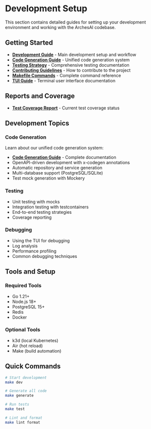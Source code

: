 # Development Setup

This section contains detailed guides for setting up your development environment and working with
the ArchesAI codebase.

## Getting Started

- **[Development Guide](development.md)** - Main development setup and workflow
- **[Code Generation Guide](code-generation.md)** - Unified code generation system
- **[Testing Strategy](testing.md)** - Comprehensive testing documentation
- **[Contributing Guidelines](../contributing.md)** - How to contribute to the project
- **[Makefile Commands](makefile-commands.md)** - Complete command reference
- **[TUI Guide](../features/tui.md)** - Terminal user interface documentation

## Reports and Coverage

- **[Test Coverage Report](test-coverage-report.md)** - Current test coverage status

## Development Topics

### Code Generation

Learn about our unified code generation system:

- **[Code Generation Guide](code-generation.md)** - Complete documentation
- OpenAPI-driven development with x-codegen annotations
- Automatic repository and service generation
- Multi-database support (PostgreSQL/SQLite)
- Test mock generation with Mockery

### Testing

- Unit testing with mocks
- Integration testing with testcontainers
- End-to-end testing strategies
- Coverage reporting

### Debugging

- Using the TUI for debugging
- Log analysis
- Performance profiling
- Common debugging techniques

## Tools and Setup

### Required Tools

- Go 1.21+
- Node.js 18+
- PostgreSQL 15+
- Redis
- Docker

### Optional Tools

- k3d (local Kubernetes)
- Air (hot reload)
- Make (build automation)

## Quick Commands

```bash
# Start development
make dev

# Generate all code
make generate

# Run tests
make test

# Lint and format
make lint format
```
